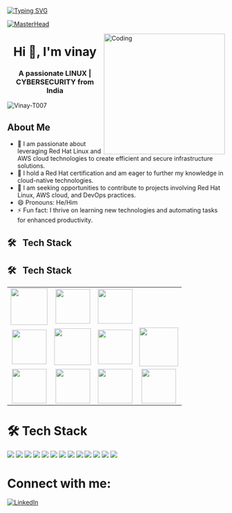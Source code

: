 [![Typing SVG](https://readme-typing-svg.demolab.com?font=Josefin+Sans&size=40&duration=1000&pause=500&color=00E4A9&width=600&&repeat=true&height=70&lines=Hey!;Nice+to+Meet+you...%F0%9F%98%83%09;I'm+VINAY+THALLAPELLY;LINUX+ADMIN)](https://git.io/typing-svg)



[![MasterHead](https://www.veracode.com/sites/default/files/2021-02/hackergames-hero-main.jpg)](https://codegrills.in)

<img align="right" alt="Coding" width="280" src="https://media.tenor.com/rePDfDWO3XoAAAAd/hacking.gif">
<h1 align="center">Hi 👋, I'm vinay</h1>
<h3 align="center">A passionate LINUX | CYBERSECURITY from India</h3>

<p align="left"> <img src="https://komarev.com/ghpvc/?username=Vinay-T007&label=Profile%20views&color=0e75b6&style=flat" alt="Vinay-T007" /> </p>




## About Me
- 👀 I am passionate about leveraging Red Hat Linux and AWS cloud technologies to create efficient and secure infrastructure solutions. 
- 🌱 I hold a Red Hat certification and am eager to further my knowledge in cloud-native technologies.
- 💞 I am seeking opportunities to contribute to projects involving Red Hat Linux, AWS cloud, and DevOps practices.
- 😄 Pronouns: He/Him
- ⚡ Fun fact: I thrive on learning new technologies and automating tasks for enhanced productivity.


## 🛠 &nbsp; Tech Stack

## 🛠 &nbsp; Tech Stack

<table>
<tr>
    <!-- REDHAT -->
    <td align='center'>
        <img src="https://www.google.com/url?sa=i&url=https%3A%2F%2Fimgflip.com%2Fgif%2F1lkkrb&psig=AOvVaw0HE9Ok-Z5cpoK-0W45wuzs&ust=1722686957149000&source=images&cd=vfe&opi=89978449&ved=0CBAQjRxqFwoTCODftpKj1ocDFQAAAAAdAAAAABAK>
    </td>
    <!-- LINUX -->
    <td align='center'>
        <img src="https://media.tenor.com/S61VCO73mOAAAAAj/linux-tux.gif" width="85" >
    </td>
    <!-- AWS -->
    <td align='center'>
        <img src="https://techstack-generator.vercel.app/aws-icon.svg" width="80" >
    </td>
    <!-- GIT -->
    <td align='center'>
        <img src="https://bitbucket.org/devopslogosgifs/documents/raw/3d7efe6fe664138cc915523d7f8d789e6b0dae6f/gifs/Git.gif" width="80" >
    </td>
</tr>
<tr>
    <!-- ANSIBLE -->
    <td align='center'>
        <a href="https://softwarelife.github.io/devops/ansible/">
            <img src="https://skillicons.dev/icons?i=ansible" width="80">
        </a>
    </td>
    <!-- WINDOWS -->
    <td align='center'>
        <img src="https://bitbucket.org/devopslogosgifs/documents/raw/3d7efe6fe664138cc915523d7f8d789e6b0dae6f/gifs/microsoft.gif" width="85" >
    </td>
    <!-- SQL -->
    <td align='center'>
        <img src="https://www.sqlservertutorial.net/wp-content/uploads/2019/01/sql-server-logo.png" width="80">
    </td>
    <!-- TERRAFORM -->
    <td align='center'>
        <a href="https://softwarelife.github.io/devops/terraform/">
            <img src="https://www.svgrepo.com/show/376353/terraform.svg" width="90">
        </a>
    </td>
</tr>
<tr>
    <!-- JENKINS -->
    <td align='center'>
        <img src="https://skillicons.dev/icons?i=jenkins" width="80">
    </td>
    <!-- NGNIX -->
    <td align='center'>
        <img src="https://skillicons.dev/icons?i=nginx" width="80">
    </td>
    <!-- KUBERNETES -->
     <td align='center'>
       <img src="https://techstack-generator.vercel.app/kubernetes-icon.svg" width="80">
    </td>
    <!-- TOMCAT -->
    <td align='center'>
        <img src="https://skillicons.dev/icons?i=tomcat" width="80">
    </td>
</tr>
</table>


# 🛠 Tech Stack

<img src="https://img.icons8.com/color/96/000000/git.gif"/> <img src="https://img.icons8.com/color/96/000000/jenkins.gif"/> <img src="https://img.icons8.com/color/96/000000/ansible.png"/> <img src="https://img.icons8.com/color/96/000000/docker.png"/>
 <img src="https://img.icons8.com/color/96/000000/terraform.png"/> <img src="https://img.icons8.com/color/96/000000/amazon-web-services.png"/> <img src="https://img.icons8.com/color/96/000000/tomcat.png"/> <img src="https://img.icons8.com/color/96/000000/nginx.png"/>
<img src="https://img.icons8.com/color/96/000000/grafana.png"/>
<img src="https://img.icons8.com/color/96/000000/sql.png"/> <img src="https://img.icons8.com/color/96/000000/linux.png"/> <img src="https://img.icons8.com/color/96/000000/windows-10.png"/>
<img src="https://img.icons8.com/color/96/000000/red-hat.png"/>
# Connect with me:

[![LinkedIn](https://img.icons8.com/color/96/000000/linkedin.png)](https://www.linkedin.com/in/thallapelly-vinay/)





